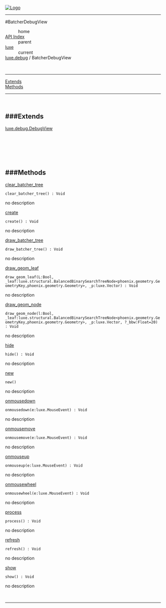 
[![Logo](../../../images/logo.png)](../../../index.html)

---

#BatcherDebugView


&emsp;&emsp;&emsp;home   
[API Index](../../../api/index.html#luxe.debug)   
&emsp;&emsp;&emsp;parent    
[luxe](../)     
&emsp;&emsp;&emsp;current    
[luxe.debug](./) / BatcherDebugView

<br/>

---


[Extends](#Extends)   
[Methods](#Methods)   


---

&nbsp;   

<a class="lift" name="Extends" ></a>
###Extends   
---
<a class="lift" name="luxe.debug.DebugView" href="{{{rel_path}}}api/luxe/debug/DebugView.html">luxe.debug.DebugView</a>

&nbsp;   

&nbsp;   

&nbsp;   

<a class="lift" name="Methods" ></a>
###Methods   
---
<a class="lift" name="clear_batcher_tree" href="#clear_batcher_tree">clear_batcher_tree</a>



`clear_batcher_tree() : Void`

<span class="small_desc_flat"> no description </span>   

<a class="lift" name="create" href="#create">create</a>



`create() : Void`

<span class="small_desc_flat"> no description </span>   

<a class="lift" name="draw_batcher_tree" href="#draw_batcher_tree">draw_batcher_tree</a>



`draw_batcher_tree() : Void`

<span class="small_desc_flat"> no description </span>   

<a class="lift" name="draw_geom_leaf" href="#draw_geom_leaf">draw_geom_leaf</a>



`draw_geom_leaf(L:Bool, _leaf:luxe.structural.BalancedBinarySearchTreeNode<phoenix.geometry.GeometryKey,phoenix.geometry.Geometry>, _p:luxe.Vector) : Void`

<span class="small_desc_flat"> no description </span>   

<a class="lift" name="draw_geom_node" href="#draw_geom_node">draw_geom_node</a>



`draw_geom_node(l:Bool, _leaf:luxe.structural.BalancedBinarySearchTreeNode<phoenix.geometry.GeometryKey,phoenix.geometry.Geometry>, _p:luxe.Vector, ?_bbw:Float=20) : Void`

<span class="small_desc_flat"> no description </span>   

<a class="lift" name="hide" href="#hide">hide</a>



`hide() : Void`

<span class="small_desc_flat"> no description </span>   

<a class="lift" name="new" href="#new">new</a>



`new() `

<span class="small_desc_flat"> no description </span>   

<a class="lift" name="onmousedown" href="#onmousedown">onmousedown</a>



`onmousedown(e:luxe.MouseEvent) : Void`

<span class="small_desc_flat"> no description </span>   

<a class="lift" name="onmousemove" href="#onmousemove">onmousemove</a>



`onmousemove(e:luxe.MouseEvent) : Void`

<span class="small_desc_flat"> no description </span>   

<a class="lift" name="onmouseup" href="#onmouseup">onmouseup</a>



`onmouseup(e:luxe.MouseEvent) : Void`

<span class="small_desc_flat"> no description </span>   

<a class="lift" name="onmousewheel" href="#onmousewheel">onmousewheel</a>



`onmousewheel(e:luxe.MouseEvent) : Void`

<span class="small_desc_flat"> no description </span>   

<a class="lift" name="process" href="#process">process</a>



`process() : Void`

<span class="small_desc_flat"> no description </span>   

<a class="lift" name="refresh" href="#refresh">refresh</a>



`refresh() : Void`

<span class="small_desc_flat"> no description </span>   

<a class="lift" name="show" href="#show">show</a>



`show() : Void`

<span class="small_desc_flat"> no description </span>   



&nbsp;
&nbsp;
&nbsp;

---  


&nbsp;   
&nbsp;   